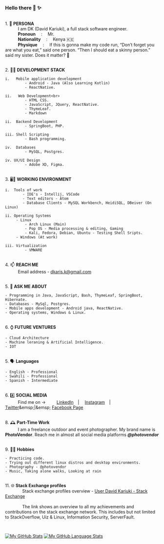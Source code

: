 ### Hello there 👋 ✨ 

<br>1.  🧑 **PERSONA**<br>
&emsp;&emsp;&emsp;I am DK (David Kariuki), a full stack software engineer.<br>
&emsp;&emsp;&emsp;**Pronoun**&emsp; : &emsp;Mr.<br>
&emsp;&emsp;&emsp;**Nationality**&emsp; : &emsp;Kenya 🇰🇪<br>
&emsp;&emsp;&emsp;**Physique**&emsp; : &emsp;If this is gonna make my code run, “Don’t forget you are what you eat,” said one person. “Then I should eat a skinny person.” said my sister. Does it matter? 🤣<br>

<br>2.  🧑‍💼 **DEVELOPMENT STACK**<br>

    i.   Mobile application development
             - Android - Java (Also Learning Kotlin)
             - ReactNative.
              
    ii.   Web Development<br>
             - HTML CSS. 
             - JavaScript, JQuery, ReactNative.
             - ThymeLeaf.
             - Markdown
               
    ii.  Backend Development
             - SpringBoot, PHP.
               
    iii. Shell Scripting
             - Bash programming.
    
    iv.  Databases
             - MySQL, Postgres.
             
    iv. UX/UI Design
             - Adobe XD, Figma.

<br>3.  🖥️💼 **WORKING ENVIRONMENT**<br>

    i.  Tools of work
            - IDE's - Intellij, VSCode
            - Text editors - Atom
            - Database Clients - MySQL Workbench, HeidiSQL, DBeiver (On Linux)  
    
    ii. Operating Systems
         - Linux
             - Arch Linux (Main)
             - Pop OS - Media processing & editing, Gaming
             - Kali, Fedora, Debian, Ubuntu - Testing Shell Sripts.
         - Windows (At work)
         
    iii. Virtualization
             - VMWARE
        

<br>4.  📫 **REACH ME** <br>
&emsp;&emsp;&emsp;Email address - dkaris.k@gmail.com


<br>5.  💬 **ASK ME ABOUT**<br>

    - Programming in Java, JavaScript, Bash, ThymeLeaf, SpringBoot, Hibernate.
    - Databases - MySql, Postgres.
    - Mobile apps development - Android java, ReactNative.
    - Operating systems, Windows & Linux.
    

<br>6.  ⌚ **FUTURE VENTURES**<br>
    
    - Cloud Architecture
    - Machine leraning & Artificial Intelligence.
    - IOT


<br>5.  🗣️ **Languages**<br>

    - English - Professional
    - Swahili - Professional
    - Spanish - Intermediate


<br>6. #️⃣ **SOCIAL MEDIA**<br>
&emsp;&emsp;&emsp;Find me on -> &emsp;&emsp;
[LinkedIn](https://www.linkedin.com/in/davidkariuki/)&emsp;|&emsp;
[Instagram](https://www.instagram.com/david_kariuki)&emsp;|&emsp;
[Twitter](https://www.twitter.com/davidkariuki_)&emsp;|&emsp;
[Facebook Page](https://www.facebook.com/dk.davidkariuki)
   
   
<br>8.  🕰️ **Part-Time Work**<br>
&emsp;&emsp;&emsp;I am a freelance outdoor and event photographer. My brand name is **PhotoVendor**. Reach me in almost all social media platforms ***@photovendor***


<br>9.  🤗😉 **Hobbies**<br>

    - Practicing code.
    - Trying out different linux distros and desktop environments.
    - Photography - @photovendor
    - Music, Taking alone walks, Looking at rain
    
    


<br>11.  🌐 **Stack Exchange profiles**<br>
&emsp;&emsp;&emsp;&emsp;Stack exchange profiles overview - [User David Kariuki - Stack Exchange](https://stackexchange.com/users/7822670/david-kariuki?tab=accounts) <br><br>
&emsp;&emsp;&emsp;&emsp;The link shows an overview to all my achievements and contributions on the stack exchange network. This includes but not limited to StackOverflow, Uiz & Linux, Information Security, ServerFault. 

<br>   

[![My GitHub Stats](https://github-readme-stats.vercel.app/api/?username=david-kariuki&count_private=true&theme=tokyonight&showicons=true)]()
[![My GitHub Language Stats](https://github-readme-stats.vercel.app/api/top-langs/?username=david-kariuki&langs_count=5&theme=tokyonight)]()
